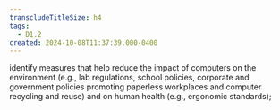 ```yaml
---
transcludeTitleSize: h4
tags:
  - D1.2
created: 2024-10-08T11:37:39.000-0400
---
```

identify measures that help reduce the impact of computers on the environment (e.g., lab regulations, school policies, corporate and government policies promoting paperless workplaces and computer recycling and reuse) and on human health (e.g., ergonomic standards);
